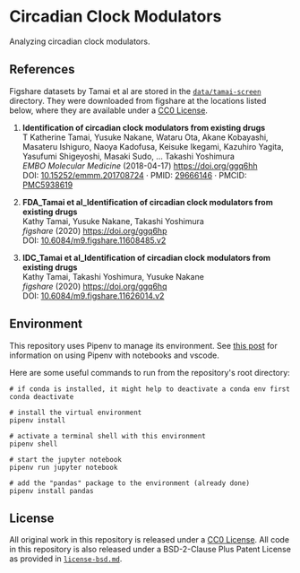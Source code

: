 # Circadian Clock Modulators

Analyzing circadian clock modulators.

## References

Figshare datasets by Tamai et al are stored in the [`data/tamai-screen`](data/tamai-screen) directory.
They were downloaded from figshare at the locations listed below, where they are available under a [CC0 License](https://creativecommons.org/publicdomain/zero/1.0/).

<!-- generated using:
manubot cite --format=markdown --render \
  doi:10.15252/emmm.201708724 \
  doi:10.6084/m9.figshare.11608485.v2 \
  doi:10.6084/m9.figshare.11626014.v2
-->

1. **Identification of circadian clock modulators from existing drugs**  
T Katherine Tamai, Yusuke Nakane, Wataru Ota, Akane Kobayashi, Masateru Ishiguro, Naoya Kadofusa, Keisuke Ikegami, Kazuhiro Yagita, Yasufumi Shigeyoshi, Masaki Sudo, … Takashi Yoshimura  
*EMBO Molecular Medicine* (2018-04-17) <https://doi.org/ggq6hh>  
DOI: [10.15252/emmm.201708724](https://doi.org/10.15252/emmm.201708724) · PMID: [29666146](https://www.ncbi.nlm.nih.gov/pubmed/29666146) · PMCID: [PMC5938619](https://www.ncbi.nlm.nih.gov/pmc/articles/PMC5938619)

2. **FDA\_Tamai et al\_Identification of circadian clock modulators from existing drugs**  
Kathy Tamai, Yusuke Nakane, Takashi Yoshimura  
*figshare* (2020) <https://doi.org/ggq6hp>  
DOI: [10.6084/m9.figshare.11608485.v2](https://doi.org/10.6084/m9.figshare.11608485.v2)

3. **IDC\_Tamai et al\_Identification of circadian clock modulators from existing drugs**  
Kathy Tamai, Takashi Yoshimura, Yusuke Nakane  
*figshare* (2020) <https://doi.org/ggq6hq>  
DOI: [10.6084/m9.figshare.11626014.v2](https://doi.org/10.6084/m9.figshare.11626014.v2)

## Environment

This repository uses Pipenv to manage its environment.
See [this post](https://towardsdatascience.com/how-to-use-pipenv-with-jupyter-and-vscode-ae0e970df486) for information on using Pipenv with notebooks and vscode.

Here are some useful commands to run from the repository's root directory:

```shell
# if conda is installed, it might help to deactivate a conda env first
conda deactivate

# install the virtual environment
pipenv install

# activate a terminal shell with this environment
pipenv shell

# start the jupyter notebook
pipenv run jupyter notebook

# add the "pandas" package to the environment (already done)
pipenv install pandas
```

## License

All original work in this repository is released under a [CC0 License](https://creativecommons.org/publicdomain/zero/1.0/).
All code in this repository is also released under a BSD-2-Clause Plus Patent License as provided in [`license-bsd.md`](license-bsd.md).
